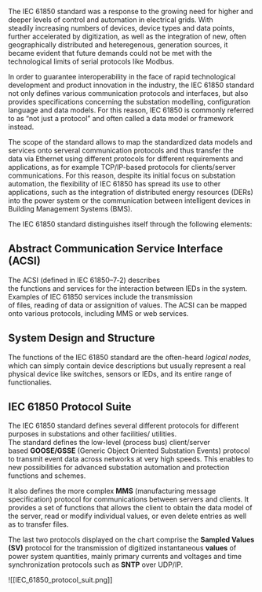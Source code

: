 The IEC 61850 standard was a response to the growing need for higher and deeper levels of control and automation in electrical grids. With steadily increasing numbers of devices, device types and data points, further accelerated by digitization, as well as the integration of new, often geographically distributed and heteregenous, generation sources, it became evident that future demands could not be met with the technological limits of serial protocols like Modbus. 

In order to guarantee interoperability in the face of rapid technological development and product innovation in the industry, the IEC 61850 standard not only defines various communication protocols and interfaces, but also provides specifications concerning the substation modelling, configuration language and data models. For this reason, IEC 61850 is commonly referred to as “not just a protocol” and often called a data model or framework instead. 

The scope of the standard allows to map the standardized data models and services onto serveral communication protocols and thus transfer the data via Ethernet using different protocols for different requirements and applications, as for example TCP/IP-based protocols for clients/server communications. For this reason, despite its initial focus on substation automation, the flexibility of IEC 61850 has spread its use to other applications, such as the integration of distributed energy resources (DERs) into the power system or the communication between intelligent devices in Building Management Systems (BMS).

The IEC 61850 standard distinguishes itself through the following elements:

## Abstract Communication Service Interface (ACSI)
The ACSI (defined in IEC 61850–7‑2) describes the functions and services for the interaction between IEDs in the system. Examples of IEC 61850 services include the transmission of files, reading of data or assignition of values. The ACSI can be mapped onto various protocols, including MMS or web services.

## System Design and Structure
The functions of the IEC 61850 standard are the often-heard _logical nodes_, which can simply contain device descriptions but usually represent a real physical device like switches, sensors or IEDs, and its entire range of functionalies.

## IEC 61850 Protocol Suite
The IEC 61850 standard defines several different protocols for different purposes in substations and other facilities/ utilities.  
The standard defines the low-level (process bus) client/server based **GOOSE/GSSE** (Generic Object Oriented Substation Events) protocol to transmit event data across networks at very high speeds. This enables to new possibilities for advanced substation automation and protection functions and schemes.

It also defines the more complex **MMS** (manufacturing message specification) protocol for communications between servers and clients. It provides a set of functions that allows the client to obtain the data model of the server, read or modify individual values, or even delete entries as well as to transfer files.

The last two protocols displayed on the chart comprise the **Sampled Values (SV)** protocol for the transmission of digitized instantaneous **values** of power system quantities, mainly primary currents and voltages and time synchronization protocols such as **SNTP** over UDP/IP.

![[IEC_61850_protocol_suit.png]]